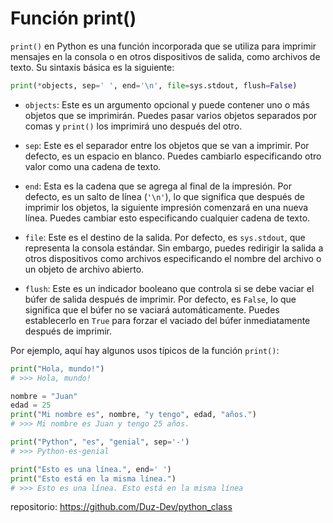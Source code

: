 # Función print()

`print()` en Python es una función incorporada que se utiliza para imprimir mensajes en la consola o en otros dispositivos de salida, como archivos de texto. Su sintaxis básica es la siguiente:

```python
print(*objects, sep=' ', end='\n', file=sys.stdout, flush=False)
```

- `objects`: Este es un argumento opcional y puede contener uno o más objetos que se imprimirán. Puedes pasar varios objetos separados por comas y `print()` los imprimirá uno después del otro.

- `sep`: Este es el separador entre los objetos que se van a imprimir. Por defecto, es un espacio en blanco. Puedes cambiarlo especificando otro valor como una cadena de texto.

- `end`: Esta es la cadena que se agrega al final de la impresión. Por defecto, es un salto de línea (`'\n'`), lo que significa que después de imprimir los objetos, la siguiente impresión comenzará en una nueva línea. Puedes cambiar esto especificando cualquier cadena de texto.

- `file`: Este es el destino de la salida. Por defecto, es `sys.stdout`, que representa la consola estándar. Sin embargo, puedes redirigir la salida a otros dispositivos como archivos especificando el nombre del archivo o un objeto de archivo abierto.

- `flush`: Este es un indicador booleano que controla si se debe vaciar el búfer de salida después de imprimir. Por defecto, es `False`, lo que significa que el búfer no se vaciará automáticamente. Puedes establecerlo en `True` para forzar el vaciado del búfer inmediatamente después de imprimir.

Por ejemplo, aquí hay algunos usos típicos de la función `print()`:

```python
print("Hola, mundo!")
# >>> Hola, mundo!

nombre = "Juan"
edad = 25
print("Mi nombre es", nombre, "y tengo", edad, "años.")
# >>> Mi nombre es Juan y tengo 25 años.

print("Python", "es", "genial", sep='-')
# >>> Python-es-genial

print("Esto es una línea.", end=' ')
print("Esto está en la misma línea.")
# >>> Esto es una línea. Esto está en la misma línea
```

<span>repositorio: https://github.com/Duz-Dev/python_class</span>
